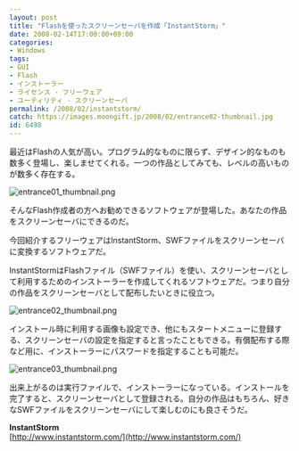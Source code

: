 ```yaml
---
layout: post
title: "Flashを使ったスクリーンセーバを作成「InstantStorm」"
date: 2008-02-14T17:00:00+09:00
categories:
- Windows
tags: 
- GUI
- Flash
- インストーラー
- ライセンス - フリーウェア
- ユーティリティ - スクリーンセーバ
permalink: /2008/02/instantstorm/
catch: https://images.moongift.jp/2008/02/entrance02-thumbnail.jpg
id: 6498
---
```

最近はFlashの人気が高い。プログラム的なものに限らず、デザイン的なものも数多く登場し、楽しませてくれる。一つの作品としてみても、レベルの高いものが数多く存在する。   
  
 ![entrance01_thumbnail.png](https://images.moongift.jp/2008/02/entrance01-thumbnail.jpg)  
  
そんなFlash作成者の方へお勧めできるソフトウェアが登場した。あなたの作品をスクリーンセーバにできるのだ。   
  
今回紹介するフリーウェアはInstantStorm、SWFファイルをスクリーンセーバに変換するソフトウェアだ。   
  
<!--more-->  
  
InstantStormはFlashファイル（SWFファイル）を使い、スクリーンセーバとして利用するためのインストーラーを作成してくれるソフトウェアだ。つまり自分の作品をスクリーンセーバとして配布したいときに役立つ。   
  
 ![entrance02_thumbnail.png](https://images.moongift.jp/2008/02/entrance02-thumbnail.jpg)  
  
インストール時に利用する画像も設定でき、他にもスタートメニューに登録する、スクリーンセーバの設定を指定すると言ったこともできる。有償配布する際など用に、インストーラーにパスワードを指定することも可能だ。   
  
 ![entrance03_thumbnail.png](https://images.moongift.jp/2008/02/entrance03-thumbnail.jpg)  
  
出来上がるのは実行ファイルで、インストーラーになっている。インストールを完了すると、スクリーンセーバとして登録される。自分の作品はもちろん、好きなSWFファイルをスクリーンセーバにして楽しむのにも良さそうだ。   
  
**InstantStorm**  
[http://www.instantstorm.com/](http://www.instantstorm.com/)

